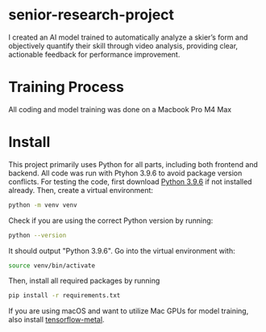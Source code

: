 # senior-research-project

I created an AI model trained to automatically analyze a skier’s form and objectively quantify their skill through video analysis, providing clear, actionable feedback for performance improvement.


# Training Process
All coding and model training was done on a Macbook Pro M4 Max


# Install
This project primarily uses Python for all parts, including both frontend and backend. All code was run with Ptyhon 3.9.6 to avoid package version conflicts. For testing the code, first download [Python 3.9.6](https://www.python.org/downloads/) if not installed already. Then, create a virtual environment:

```sh
python -m venv venv
```

Check if you are using the correct Python version by running:

```sh
python --version
```

It should output "Python 3.9.6". Go into the virtual environment with:

```sh
source venv/bin/activate
```

Then, install all required packages by running

```sh
pip install -r requirements.txt
```

If you are using macOS and want to utilize Mac GPUs for model training, also install [tensorflow-metal](https://developer.apple.com/metal/tensorflow-plugin/).